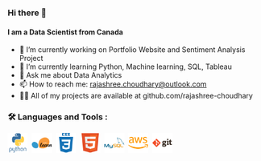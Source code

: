 ### Hi there 👋

<!--
**rajashree-choudhary/rajashree-choudhary** is a ✨ _special_ ✨ repository because its `README.md` (this file) appears on your GitHub profile.

Here are some ideas to get you started:
-->
#### I am a Data Scientist from Canada
- 🔭 I’m currently working on Portfolio Website and Sentiment Analysis Project
- 🌱 I’m currently learning Python, Machine learning, SQL, Tableau
- 💬 Ask me about Data Analytics
- 📫 How to reach me: rajashree.choudhary@outlook.com
- 👨‍💻 All of my projects are available at github.com/rajashree-choudhary


### :hammer_and_wrench: Languages and Tools :
<div>
  <img src="https://github.com/devicons/devicon/blob/master/icons/python/python-original-wordmark.svg" title="Python" alt="Python" width="40" height="40"/>&nbsp;
  <img src="https://github.com/devicons/devicon/blob/master/icons/scikitlearn/scikitlearn-original.svg" title="scikitlearn" alt="scikitlearn" width="40" height="40"/>&nbsp;
  <img src="https://github.com/devicons/devicon/blob/master/icons/css3/css3-plain-wordmark.svg"  title="CSS3" alt="CSS" width="40" height="40"/>&nbsp;
  <img src="https://github.com/devicons/devicon/blob/master/icons/html5/html5-original.svg" title="HTML5" alt="HTML" width="40" height="40"/>&nbsp;
  <img src="https://github.com/devicons/devicon/blob/master/icons/mysql/mysql-original-wordmark.svg" title="MySQL"  alt="MySQL" width="40" height="40"/>&nbsp;
  <img src="https://github.com/devicons/devicon/blob/master/icons/amazonwebservices/amazonwebservices-plain-wordmark.svg" title="AWS" alt="AWS" width="40" height="40"/>&nbsp;
  <img src="https://github.com/devicons/devicon/blob/master/icons/git/git-original-wordmark.svg" title="Git" **alt="Git" width="40" height="40"/>
</div>
